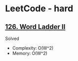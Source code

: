 # LeetCode - hard

## [126. Word Ladder II](https://leetcode.com/problems/word-ladder-ii/)

Solved

* Complexity: O(W^2)
* Memory: O(W^2)

